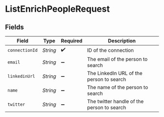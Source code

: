 # ListEnrichPeopleRequest


## Fields

| Field                                      | Type                                       | Required                                   | Description                                |
| ------------------------------------------ | ------------------------------------------ | ------------------------------------------ | ------------------------------------------ |
| `connectionId`                             | *String*                                   | :heavy_check_mark:                         | ID of the connection                       |
| `email`                                    | *String*                                   | :heavy_minus_sign:                         | The email of the person to search          |
| `linkedinUrl`                              | *String*                                   | :heavy_minus_sign:                         | The LinkedIn URL of the person to search   |
| `name`                                     | *String*                                   | :heavy_minus_sign:                         | The name of the person to search           |
| `twitter`                                  | *String*                                   | :heavy_minus_sign:                         | The twitter handle of the person to search |